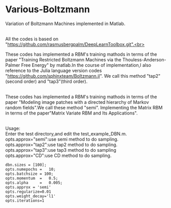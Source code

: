 # Various-Boltzmann
Variation of Boltzmann Machines implemented in Matlab.<br><br>

All the codes is based on "https://github.com/rasmusbergpalm/DeepLearnToolbox.git".<br><br>

These codes has implemented a RBM's training mathods in terms of the paper "Training Restricted Boltzmann Machines via the Thouless-Anderson-Palmer Free Energy" by matlab.In the course of implementation,I also reference to the Julia language version codes "https://github.com/sphinxteam/Boltzmann.jl". We call this method "tap2"(second order) and "tap3"(third order).<br><br>

These codes has implemented a RBM's training mathods in terms of the paper "Modeling image patches with a directed hierarchy of Markov random fields".We call these method  "semi".
Implementing the Matrix RBM in terms of the paper"Matrix Variate RBM and Its Applications".<br><br>

Usage:<br>
    Enter the test directory,and edit the test_example_DBN.m.<br>
    opts.approx="semi":use semi method to do sampling.<br>
    opts.approx="tap2":use tap2 method to do sampling.<br>
    opts.approx="tap3":use tap3 method to do sampling<br>
    opts.approx="CD":use CD method to do sampling.<br>
    
    dbn.sizes = [100];
    opts.numepochs =   10;
    opts.batchsize = 100;
    opts.momentum  =   0.5;
    opts.alpha     =   0.005;
    opts.approx = 'semi'
    opts.regularize=0.01
    opts.weight_decay='l1'
    opts.iterations=1
